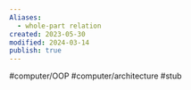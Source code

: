 ```yaml
---
Aliases:
  - whole-part relation
created: 2023-05-30
modified: 2024-03-14
publish: true
---
```


#computer/OOP #computer/architecture #stub
